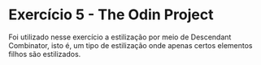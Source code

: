 # Exercício 5 - The Odin Project 

Foi utilizado nesse exercício a estilização por meio de Descendant Combinator, isto é, um tipo de estilização onde apenas certos elementos filhos são estilizados.